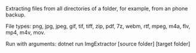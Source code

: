Extracting files from all directories of a folder, for example, from an phone backup.

File types: png, jpg, jpeg, gif, tif, tiff, zip, pdf, 7z, webm, rtf, mpeg, m4a, flv, mp4, m4v, mov.

Run with arguments:
    dotnet run ImgExtractor [source folder] [target folder]
